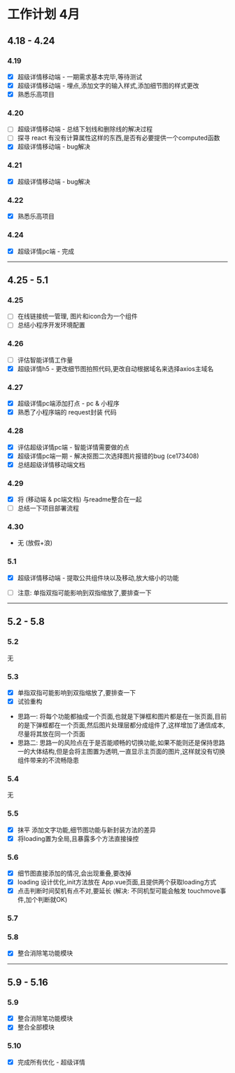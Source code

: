 # 工作计划 4月

## 4.18 - 4.24
### 4.19
- [x] 超级详情移动端 - 一期需求基本完毕,等待测试
- [x] 超级详情移动端 - 埋点,添加文字的输入样式,添加细节图的样式更改
- [x] 熟悉乐高项目

### 4.20
- [ ] 超级详情移动端 - 总结下划线和删除线的解决过程
- [ ] 探寻 react 有没有计算属性这样的东西,是否有必要提供一个computed函数
- [x] 超级详情移动端 - bug解决

### 4.21
- [x] 超级详情移动端 - bug解决

### 4.22
- [x] 熟悉乐高项目

### 4.24
- [x] 超级详情pc端 - 完成

---

## 4.25 - 5.1
### 4.25
- [ ] 在线链接统一管理, 图片和icon合为一个组件
- [ ] 总结小程序开发环境配置

### 4.26
- [ ] 评估智能详情工作量
- [x] 超级详情h5 - 更改细节图拍照代码,更改自动根据域名来选择axios主域名

### 4.27
- [x] 超级详情pc端添加打点 - pc & 小程序
- [x] 熟悉了小程序端的 request封装 代码

### 4.28
- [x] 评估超级详情pc端 - 智能详情需要做的点
- [x] 超级详情pc端一期 - 解决抠图二次选择图片报错的bug (ce173408)
- [x] 总结超级详情移动端文档

### 4.29
- [x] 将 (移动端 & pc端文档) 与readme整合在一起
- [ ] 总结一下项目部署流程

### 4.30
- 无 (放假+浪)

### 5.1
- [x] 超级详情移动端 - 提取公共组件块以及移动,放大缩小的功能
- [ ] 注意: 单指双指可能影响到双指缩放了,要排查一下


---

## 5.2 - 5.8

### 5.2
无

### 5.3
- [x] 单指双指可能影响到双指缩放了,要排查一下
- [x] 试验重构
+ 思路一: 将每个功能都抽成一个页面,也就是下弹框和图片都是在一张页面,目前的是下弹框都在一个页面,然后图片处理层都分成组件了,这样增加了通信成本,尽量将其放在同一个页面
+ 思路二: 思路一的风险点在于是否能顺畅的切换功能,如果不能则还是保持思路一的大体结构,但是会将主图置为透明,一直显示主页面的图片,这样就没有切换组件带来的不流畅隐患

### 5.4
无

### 5.5
- [x] 抹平 添加文字功能,细节图功能与新封装方法的差异
- [x] 将loading置为全局,且暴露多个方法直接操控

### 5.6
- [x] 细节图直接添加的情况,会出现重叠,要改掉
- [x] loading 设计优化,init方法放在 App.vue页面,且提供两个获取loading方式
- [x] 点击判断时间契机有点不对,要延长 (解决: 不同机型可能会触发 touchmove事件,加个判断就OK)

### 5.7

### 5.8
- [x] 整合消除笔功能模块


---


## 5.9 - 5.16

### 5.9
- [x] 整合消除笔功能模块
- [x] 整合全部模块

### 5.10
- [x] 完成所有优化 - 超级详情
